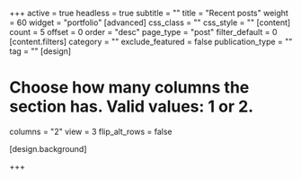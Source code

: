 +++
active = true
headless = true
subtitle = ""
title = "Recent posts"
weight = 60
widget = "portfolio"
[advanced]
css_class = ""
css_style = ""
[content]
count = 5
offset = 0
order = "desc"
page_type = "post"
filter_default = 0
[content.filters]
category = ""
exclude_featured = false
publication_type = ""
tag = ""
[design]
# Choose how many columns the section has. Valid values: 1 or 2.
columns = "2"
view = 3
flip_alt_rows = false

[design.background]

+++
